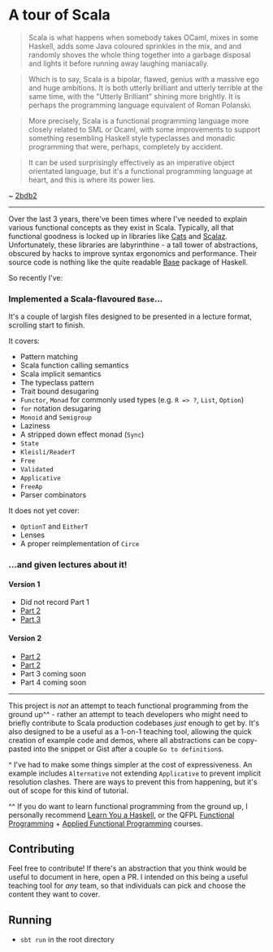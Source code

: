 # A tour of Scala

> Scala is what happens when somebody takes OCaml, mixes in some Haskell, adds some Java coloured sprinkles in the mix, and and randomly shoves the whole thing together into a garbage disposal and lights it before running away laughing maniacally.

> Which is to say, Scala is a bipolar, flawed, genius with a massive ego and huge ambitions. It is both utterly brilliant and utterly terrible at the same time, with the "Utterly Brilliant" shining more brightly. It is perhaps the programming language equivalent of Roman Polanski.

> More precisely, Scala is a functional programming language more closely related to SML or Ocaml, with some improvements to support something resembling Haskell style typeclasses and monadic programming that were, perhaps, completely by accident.

> It can be used surprisingly effectively as an imperative object orientated language, but it's a functional programming language at heart, and this is where its power lies.

~ [2bdb2](https://www.reddit.com/r/programming/comments/82wpiw/the_redmonk_programming_language_rankings_january/dvf316x/) 

---

Over the last 3 years, there've been times where I've needed to explain various functional concepts as they exist in Scala.  Typically, all that functional goodness is locked up in libraries like [Cats](https://github.com/scalaz/scalaz) and [Scalaz](https://scalaz.github.io/7/). Unfortunately, these libraries are labyrinthine - a tall tower of abstractions, obscured by hacks to improve syntax ergonomics and performance. Their source code is nothing like the quite readable [Base](http://hackage.haskell.org/package/base-4.12.0.0/docs/src/GHC.Base.html) package of Haskell.

So recently I've:

### Implemented a Scala-flavoured `Base`...

It's a couple of largish files designed to be presented in a lecture format, scrolling start to finish.

It covers:

- Pattern matching
- Scala function calling semantics
- Scala implicit semantics
- The typeclass pattern
- Trait bound desugaring
- `Functor`, `Monad` for commonly used types (e.g. `R => ?`, `List`, `Option`)
- `for` notation desugaring
- `Monoid` and `Semigroup`
- Laziness
- A stripped down effect monad (`Sync`)
- `State`
- `Kleisli/ReaderT`
- `Free`
- `Validated`
- `Applicative`
- `FreeAp`
- Parser combinators

It does not yet cover:

- `OptionT` and `EitherT`
- Lenses
- A proper reimplementation of `Circe`

### ...and given lectures about it! 

#### Version 1

- Did not record Part 1
- [Part 2](https://www.youtube.com/watch?v=kF5MyY_7v2I)
- [Part 3](https://www.youtube.com/watch?v=nGnr61NfHac)


#### Version 2

- [Part 2](https://www.youtube.com/watch?v=n2IBf5-u7ig)
- [Part 2](https://www.youtube.com/watch?v=XGbO7ibbrEk)
- Part 3 coming soon
- Part 4 coming soon

---
 
This project is _not_ an attempt to teach functional programming from the ground up^^ - rather an attempt to teach developers who might need to briefly contribute to Scala production codebases _just_ enough to get by. It's also designed to be a useful as a 1-on-1 teaching tool, allowing the quick creation of example code and demos, where all abstractions can be copy-pasted into the snippet or Gist after a couple `Go to definition`s.


^ I've had to make some things simpler at the cost of expressiveness. An example includes `Alternative` not extending `Applicative` to prevent implicit resolution clashes. There are ways to prevent this from happening, but it's out of scope for this kind of tutorial. 

^^ If you do want to learn functional programming from the ground up, I personally recommend [Learn You a Haskell](http://learnyouahaskell.com/), or the QFPL [Functional Programming](https://github.com/data61/fp-course) + [Applied Functional Programming](https://github.com/qfpl/applied-fp-course) courses.


## Contributing

Feel free to contribute! If there's an abstraction that you think would be useful to document in here, open a PR. I intended on this being a useful teaching tool for _any_ team, so that individuals can pick and choose the content they want to cover. 

## Running

- `sbt run` in the root directory
